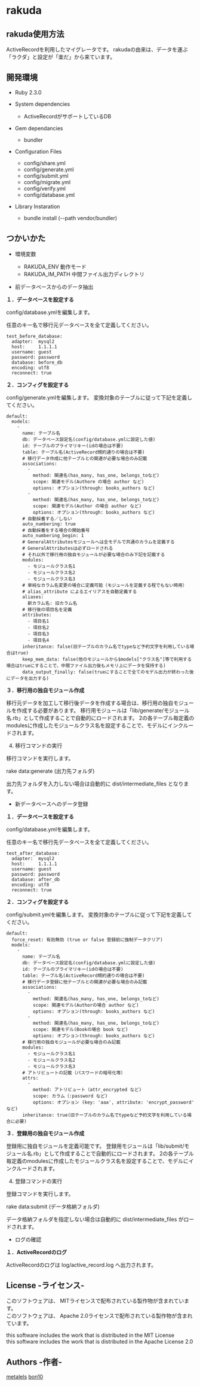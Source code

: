 # rakuda #

## rakuda使用方法 ##

ActiveRecordを利用したマイグレータです。
rakudaの由来は、データを運ぶ「ラクダ」と設定が「楽だ」から来ています。

## 開発環境 ##

* Ruby 2.3.0

* System dependencies
  - ActiveRecordがサポートしているDB

* Gem dependancies
  - bundler

* Configuration Files
  - config/share.yml
  - config/generate.yml
  - config/submit.yml
  - config/migrate.yml
  - config/verify.yml
  - config/database.yml

* Library Instaration
  - bundle install (--path vendor/bundler)

## つかいかた ##

* 環境変数
  - RAKUDA_ENV 動作モード
  - RAKUDA_IM_PATH 中間ファイル出力ディレクトリ

* 前データベースからのデータ抽出

**１．データベースを設定する**

config/database.ymlを編集します。

任意のキー名で移行元データベースを全て定義してください。

```
test_before_database:
  adapter:  mysql2
  host:     1.1.1.1
  username: guest
  password: password
  database: before_db
  encoding: utf8
  reconnect: true
```

**２．コンフィグを設定する**

config/generate.ymlを編集します。
変換対象のテーブルに従って下記を定義してください。

```
default:
  models:
    -
      name: テーブル名
      db: データベース設定名(config/database.ymlに設定した値)
      id: テーブルのプライマリキー(idの場合は不要)
      table: テーブル名(ActiveRecord規約通りの場合は不要)
      # 移行データ作成に他テーブルとの関連が必要な場合のみ記載
      associations:
        -
          method: 関連名(has_many, has_one, belongs_toなど)
          scope: 関連モデル(Authore の場合 author など)
          options: オプション(through: books_authors など)
        -
          method: 関連名(has_many, has_one, belongs_toなど)
          scope: 関連モデル(Author の場合 author など)
          options: オプション(through: books_authors など)
      # 自動採番する／しない
      auto_numbering: true
      # 自動採番をする場合の開始番号
      auto_numbering_begin: 1
      # GeneralAttributesモジュールへは全モデルで共通のカラムを定義する
      # GeneralAttributesは必ずロードされる
      # それ以外で移行用の独自モジュールが必要な場合のみ下記を記載する
      modules:
        - モジュールクラス名1
        - モジュールクラス名2
        - モジュールクラス名3
      # 単純なカラム名変更の場合に定義可能（モジュールを定義する程でもない時用）
      # alias_attribute によるエイリアスを自動定義する
      aliases:
        新カラム名: 旧カラム名
      # 移行後の項目名を定義
      attributes:
        - 項目名1
        - 項目名2
        - 項目名3
        - 項目名4
      inheritance: false(旧テーブルのカラム名でtypeなど予約文字を利用している場合はtrue)
      keep_mem_data: false(他のモジュールから$models["クラス名"]等で利用する場合はtrueにすることで、中間ファイル出力後もメモリ上にデータを保持する)
      data_output_finally: false(trueにすることで全てのモデル出力が終わった後にデータを出力する)
```

**３．移行用の独自モジュール作成**

移行元データを加工して移行後データを作成する場合は、移行用の独自モジュールを作成する必要があります。
移行用モジュールは「lib/generate/モジュール名.rb」として作成することで自動的にロードされます。
2の各テーブル毎定義のmodulesに作成したモジュールクラス名を設定することで、モデルにインクルードされます。

4. 移行コマンドの実行

移行コマンドを実行します。

rake data:generate (出力先フォルダ)

出力先フォルダを入力しない場合は自動的に dist/intermediate_files となります。

* 新データベースへのデータ登録

**１．データベースを設定する**

config/database.ymlを編集します。

任意のキー名で移行先データベースを全て定義してください。

```
test_after_database:
  adapter:  mysql2
  host:     1.1.1.1
  username: guest
  password: password
  database: after_db
  encoding: utf8
  reconnect: true
```

**２．コンフィグを設定する**

config/submit.ymlを編集します。
変換対象のテーブルに従って下記を定義してください。

```
default:
  force_reset: 有効無効 (true or false 登録前に強制データクリア)
  models:
    -
      name: テーブル名
      db: データベース設定名(config/database.ymlに設定した値)
      id: テーブルのプライマリキー(idの場合は不要)
      table: テーブル名(ActiveRecord規約通りの場合は不要)
      # 移行データ登録に他テーブルとの関連が必要な場合のみ記載
      associations:
        -
          method: 関連名(has_many, has_one, belongs_toなど)
          scope: 関連モデル(Authorの場合 author など)
          options: オプション(through: books_authors など)
        -
          method: 関連名(has_many, has_one, belongs_toなど)
          scope: 関連モデル(Bookの場合 book など)
          options: オプション(through: books_authors など)
      # 移行用の独自モジュールが必要な場合のみ記載
      modules:
        - モジュールクラス名1
        - モジュールクラス名2
        - モジュールクラス名3
      # アトリビュートの記載（パスワードの暗号化等）
      attrs:
        -
          method: アトリビュート（attr_encrypted など)
          scope: カラム（:password など)
          options: オプション (key: 'aaa', attribute: 'encrypt_password' など)
      inheritance: true(旧テーブルのカラム名でtypeなど予約文字を利用している場合に必要)
```

**３．登録用の独自モジュール作成**

登録用に独自モジュールを定義可能です。
登録用モジュールは「lib/submit/モジュール名.rb」として作成することで自動的にロードされます。
2の各テーブル毎定義のmodulesに作成したモジュールクラス名を設定することで、モデルにインクルードされます。

4. 登録コマンドの実行

登録コマンドを実行します。

rake data:submit (データ格納フォルダ)

データ格納フォルダを指定しない場合は自動的に dist/intermediate_files がロードされます。

* ログの確認

**１．ActiveRecordのログ**

ActiveRecordのログは log/active_record.log へ出力されます。

## License -ライセンス- ##

このソフトウェアは、 MITライセンスで配布されている製作物が含まれています。  
このソフトウェアは、 Apache 2.0ライセンスで配布されている製作物が含まれています。

this software includes the work that is distributed in the MIT License  
this software includes the work that is distributed in the Apache License 2.0

## Authors -作者- ##

[metalels](https://github.com/metalels)
[bon10](https://github.com/bon10)

